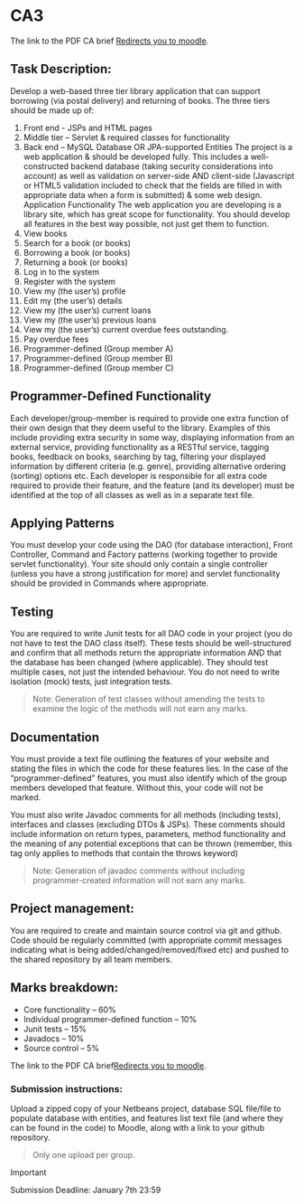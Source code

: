 # CA3

The link to the PDF CA brief [Redirects you to moodle](https://2324-moodle.dkit.ie/pluginfile.php/1184349/mod_resource/content/0/Web%20Patterns%20-%20CA3%20-%202023.pdf).

## Task Description:
Develop a web-based three tier library application that can support borrowing (via postal delivery) and
returning of books. The three tiers should be made up of:

1. Front end - JSPs and HTML pages
2. Middle tier – Servlet & required classes for functionality
3. Back end – MySQL Database OR JPA-supported Entities
   The project is a web application & should be developed fully. This includes a well-constructed backend
   database (taking security considerations into account) as well as validation on server-side AND client-side
   (Javascript or HTML5 validation included to check that the fields are filled in with appropriate data when a
   form is submitted) & some web design.
   Application Functionality
   The web application you are developing is a library site, which has great scope for functionality. You should
   develop all features in the best way possible, not just get them to function.
4. View books
5. Search for a book (or books)
6. Borrowing a book (or books)
7. Returning a book (or books)
8. Log in to the system
9. Register with the system
10. View my (the user’s) profile
11. Edit my (the user’s) details
12. View my (the user’s) current loans
13. View my (the user’s) previous loans
14. View my (the user’s) current overdue fees outstanding.
15. Pay overdue fees
16. Programmer-defined (Group member A)
17. Programmer-defined (Group member B)
18. Programmer-defined (Group member C)

## Programmer-Defined Functionality

Each developer/group-member is required to provide one extra function of their own design that they deem
useful to the library. Examples of this include providing extra security in some way, displaying information
from an external service, providing functionality as a RESTful service, tagging books, feedback on books,
searching by tag, filtering your displayed information by different criteria (e.g. genre), providing alternative
ordering (sorting) options etc. Each developer is responsible for all extra code required to provide their
feature, and the feature (and its developer) must be identified at the top of all classes as well as in a separate
text file.

## Applying Patterns

You must develop your code using the DAO (for database interaction), Front Controller, Command and
Factory patterns (working together to provide servlet functionality). Your site should only contain a single
controller (unless you have a strong justification for more) and servlet functionality should be provided in
Commands where appropriate.

## Testing

You are required to write Junit tests for all DAO code in your project (you do not have to test the DAO class
itself). These tests should be well-structured and confirm that all methods return the appropriate
information AND that the database has been changed (where applicable). They should test multiple cases,
not just the intended behaviour. You do not need to write isolation (mock) tests, just integration tests.

>Note: Generation of test classes without amending the tests to examine the logic of the methods will not
earn any marks.

## Documentation

You must provide a text file outlining the features of your website and stating the files in which the code for
these features lies. In the case of the “programmer-defined” features, you must also identify which of the
group members developed that feature. Without this, your code will not be marked.

You must also write Javadoc comments for all methods (including tests), interfaces and classes (excluding
DTOs & JSPs). These comments should include information on return types, parameters, method
functionality and the meaning of any potential exceptions that can be thrown (remember, this tag only
applies to methods that contain the throws keyword)

> Note: Generation of javadoc comments without including programmer-created information will not earn
any marks.

## Project management:

You are required to create and maintain source control via git and github. Code should be regularly
committed (with appropriate commit messages indicating what is being added/changed/removed/fixed etc)
and pushed to the shared repository by all team members.

## Marks breakdown:

* Core functionality – 60%
* Individual programmer-defined function – 10%
* Junit tests – 15%
* Javadocs – 10%
* Source control – 5%

The link to the PDF CA brief[Redirects you to moodle](https://2324-moodle.dkit.ie/pluginfile.php/1184349/mod_resource/content/0/Web%20Patterns%20-%20CA3%20-%202023.pdf).

### Submission instructions:

Upload a zipped copy of your Netbeans project, database SQL file/file to populate database with entities,
and features list text file (and where they can be found in the code) to Moodle, along with a link to your
github repository.

> Only one upload per group.

> [!IMPORTANT]
> Submission Deadline: January 7th 23:59